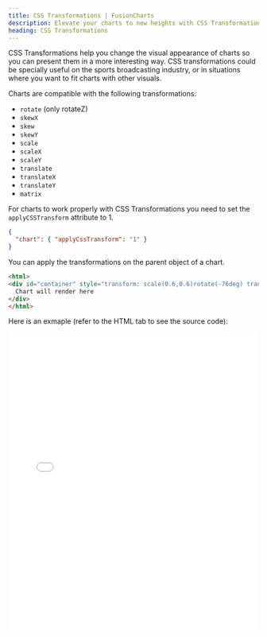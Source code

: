 ```yaml
---
title: CSS Transformations | FusionCharts
description: Elevate your charts to new heights with CSS Transformations! Explore the article to integrate seamlessly with other visuals for a truly immersive experience.
heading: CSS Transformations
---
```


CSS Transformations help you change the visual appearance of charts so you can present them in a more interesting way. CSS transformations could be specially useful on the sports broadcasting industry, or in situations where you want to fit charts with other visuals.

Charts are compatible with the following transformations:

+ `rotate` (only rotateZ)
+ `skewX`
+ `skew`
+ `skewY`
+ `scale`
+ `scaleX`
+ `scaleY`
+ `translate`
+ `translateX`
+ `translateY`
+ `matrix`

For charts to work properly with CSS Transformations you need to set the `applyCSSTransform` attribute to 1.

```json
{
  "chart": { "applyCssTransform": "1" }
}
```

You can apply the transformations on the parent object of a chart.

```html
<html>
<div id="container" style="transform: scale(0.6,0.6)rotate(-76deg) translate(-52px,34px)skew(4deg,0);">
  Chart will render here
</div>
</html>
```

Here is an exmaple (refer to the HTML tab to see the source code):
<iframe width="100%" height="600" src="//jsfiddle.net/fusioncharts/hzc1rLxa/4/embedded/result,html,js/" allowfullscreen="allowfullscreen" allowpaymentrequest frameborder="0"></iframe>
